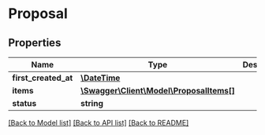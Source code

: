 # Proposal

## Properties
Name | Type | Description | Notes
------------ | ------------- | ------------- | -------------
**first_created_at** | [**\DateTime**](\DateTime.md) |  | [optional] 
**items** | [**\Swagger\Client\Model\ProposalItems[]**](ProposalItems.md) |  | [optional] 
**status** | **string** |  | [optional] 

[[Back to Model list]](../README.md#documentation-for-models) [[Back to API list]](../README.md#documentation-for-api-endpoints) [[Back to README]](../README.md)


